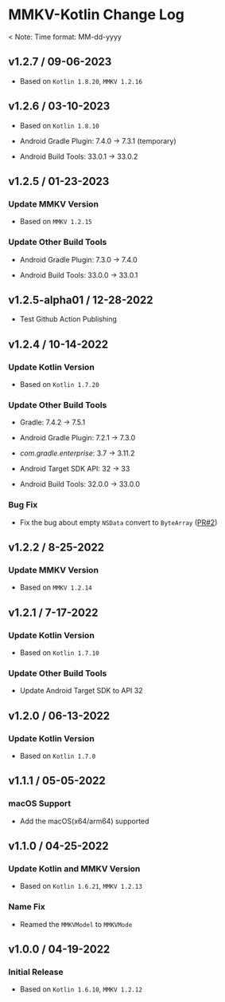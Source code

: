 # MMKV-Kotlin Change Log

< Note: Time format: MM-dd-yyyy

## v1.2.7 / 09-06-2023

* Based on `Kotlin 1.8.20`, `MMKV 1.2.16`

## v1.2.6 / 03-10-2023

* Based on `Kotlin 1.8.10`

* Android Gradle Plugin: 7.4.0 -> 7.3.1 (temporary)
* Android Build Tools: 33.0.1 -> 33.0.2

## v1.2.5 / 01-23-2023

### Update MMKV Version

* Based on `MMKV 1.2.15`

### Update Other Build Tools

* Android Gradle Plugin: 7.3.0 -> 7.4.0

* Android Build Tools: 33.0.0 -> 33.0.1

## v1.2.5-alpha01 / 12-28-2022

* Test Github Action Publishing

## v1.2.4 / 10-14-2022

### Update Kotlin Version

* Based on `Kotlin 1.7.20`

### Update Other Build Tools

* Gradle: 7.4.2 -> 7.5.1

* Android Gradle Plugin: 7.2.1 -> 7.3.0

* *com.gradle.enterprise*: 3.7 -> 3.11.2

* Android Target SDK API: 32 -> 33

* Android Build Tools: 32.0.0 -> 33.0.0

### Bug Fix

* Fix the bug about empty `NSData` convert to `ByteArray` ([PR#2](https://github.com/ctripcorp/mmkv-kotlin/pull/2))

## v1.2.2 / 8-25-2022

### Update MMKV Version

* Based on `MMKV 1.2.14`

## v1.2.1 / 7-17-2022

### Update Kotlin Version

* Based on `Kotlin 1.7.10`

### Update Other Build Tools

* Update Android Target SDK to API 32

## v1.2.0 / 06-13-2022

### Update Kotlin Version

* Based on `Kotlin 1.7.0`

## v1.1.1 / 05-05-2022

### macOS Support

* Add the macOS(x64/arm64) supported

## v1.1.0 / 04-25-2022

### Update Kotlin and MMKV Version

* Based on `Kotlin 1.6.21`, `MMKV 1.2.13`

### Name Fix

* Reamed the `MMKVModel` to `MMKVMode`

## v1.0.0 / 04-19-2022

### Initial Release

* Based on `Kotlin 1.6.10`, `MMKV 1.2.12`